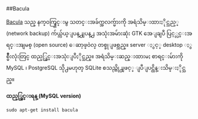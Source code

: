##Bacula

[Bacula](http://www.bacula.org/) သည္ နက္ဝက္ခ္တြင္းမွ သတင္းအခ်က္အလက္မ်ားကို အရံသိမ္းထားႏိုင္သည့္ (network backup) က်ယ္က်ယ္ျပန္႕ျပန္႕ အသုံးအမ်ားဆုံး GTK အေျချပဳ ပြင့္လင္းအရင္းအျမစ္ (open source) ေဆာ့ဖ္ဝဲလ္ တစ္ခုျဖစ္သည္။ server ႏွင့္ desktop ႏွစ္မ်ိဳးလုံးတြင္ ထည့္သြင္းအသုံးျပဳႏိုင္သည္။ အရံသိမ္းဆည္းထားမႈ စာရင္းမ်ားကို MySQL ၊ PostgreSQL သို႕မဟုတ္ SQLite စသည္တို႕ျဖင့္ ျပဳျပင္ထိန္းသိမ္းႏိုင္သည္။ 

**ထည့္သြင္းရန္ (MySQL version)**

	sudo apt-get install bacula
